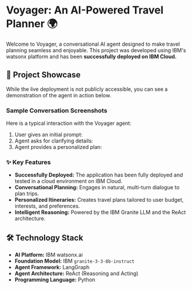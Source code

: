 # Voyager: An AI-Powered Travel Planner 🌍

Welcome to Voyager, a conversational AI agent designed to make travel planning seamless and enjoyable. This project was developed using IBM's watsonx platform and has been **successfully deployed on IBM Cloud.**

## 🚀 Project Showcase

While the live deployment is not publicly accessible, you can see a demonstration of the agent in action below.

### Sample Conversation Screenshots
Here is a typical interaction with the Voyager agent:

1. User gives an initial prompt:
2. Agent asks for clarifying details:
3. Agent provides a personalized plan:

### ✨ Key Features

- **Successfully Deployed:** The application has been fully deployed and tested in a cloud environment on IBM Cloud.
- **Conversational Planning:** Engages in natural, multi-turn dialogue to plan trips.
- **Personalized Itineraries:** Creates travel plans tailored to user budget, interests, and preferences.
- **Intelligent Reasoning:** Powered by the IBM Granite LLM and the ReAct architecture.

## 🛠️ Technology Stack

- **AI Platform:** IBM watsonx.ai
- **Foundation Model:** IBM `granite-3-3-8b-instruct`
- **Agent Framework:** LangGraph
- **Agent Architecture:** ReAct (Reasoning and Acting)
- **Programming Language:** Python
